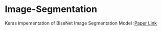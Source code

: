 # Image-Segmentation
Keras impementation of BiseNet Image Segmentation Model :[Paper Link](https://arxiv.org/pdf/1808.00897.pdf)
